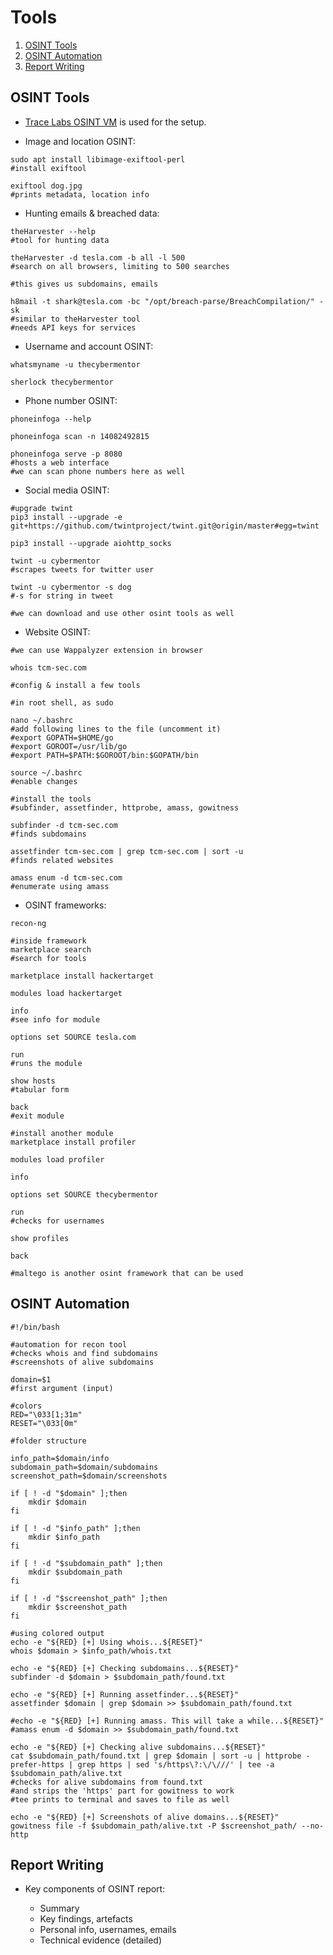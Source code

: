# Tools

1. [OSINT Tools](#osint-tools)
2. [OSINT Automation](#osint-automation)
3. [Report Writing](#report-writing)

## OSINT Tools

* [Trace Labs OSINT VM](https://www.tracelabs.org/initiatives/osint-vm) is used for the setup.

* Image and location OSINT:

```shell
sudo apt install libimage-exiftool-perl
#install exiftool

exiftool dog.jpg
#prints metadata, location info
```

* Hunting emails & breached data:

```shell
theHarvester --help
#tool for hunting data

theHarvester -d tesla.com -b all -l 500
#search on all browsers, limiting to 500 searches

#this gives us subdomains, emails
```

```shell
h8mail -t shark@tesla.com -bc "/opt/breach-parse/BreachCompilation/" -sk
#similar to theHarvester tool
#needs API keys for services
```

* Username and account OSINT:

```shell
whatsmyname -u thecybermentor

sherlock thecybermentor
```

* Phone number OSINT:

```shell
phoneinfoga --help

phoneinfoga scan -n 14082492815

phoneinfoga serve -p 8080
#hosts a web interface
#we can scan phone numbers here as well
```

* Social media OSINT:

```shell
#upgrade twint
pip3 install --upgrade -e git+https://github.com/twintproject/twint.git@origin/master#egg=twint

pip3 install --upgrade aiohttp_socks

twint -u cybermentor
#scrapes tweets for twitter user

twint -u cybermentor -s dog
#-s for string in tweet

#we can download and use other osint tools as well
```

* Website OSINT:

```shell
#we can use Wappalyzer extension in browser

whois tcm-sec.com
```

```shell
#config & install a few tools

#in root shell, as sudo

nano ~/.bashrc
#add following lines to the file (uncomment it)
#export GOPATH=$HOME/go
#export GOROOT=/usr/lib/go
#export PATH=$PATH:$GOROOT/bin:$GOPATH/bin

source ~/.bashrc
#enable changes

#install the tools
#subfinder, assetfinder, httprobe, amass, gowitness
```

```shell
subfinder -d tcm-sec.com
#finds subdomains

assetfinder tcm-sec.com | grep tcm-sec.com | sort -u
#finds related websites

amass enum -d tcm-sec.com
#enumerate using amass
```

* OSINT frameworks:

```shell
recon-ng

#inside framework
marketplace search
#search for tools

marketplace install hackertarget

modules load hackertarget

info
#see info for module

options set SOURCE tesla.com

run
#runs the module

show hosts
#tabular form

back
#exit module

#install another module
marketplace install profiler

modules load profiler

info

options set SOURCE thecybermentor

run
#checks for usernames

show profiles

back

#maltego is another osint framework that can be used
```

## OSINT Automation

```shell
#!/bin/bash

#automation for recon tool
#checks whois and find subdomains
#screenshots of alive subdomains

domain=$1
#first argument (input)

#colors
RED="\033[1;31m"
RESET="\033[0m"

#folder structure

info_path=$domain/info
subdomain_path=$domain/subdomains
screenshot_path=$domain/screenshots

if [ ! -d "$domain" ];then
    mkdir $domain
fi

if [ ! -d "$info_path" ];then
    mkdir $info_path
fi

if [ ! -d "$subdomain_path" ];then
    mkdir $subdomain_path
fi

if [ ! -d "$screenshot_path" ];then
    mkdir $screenshot_path
fi

#using colored output
echo -e "${RED} [+] Using whois...${RESET}"
whois $domain > $info_path/whois.txt

echo -e "${RED} [+] Checking subdomains...${RESET}"
subfinder -d $domain > $subdomain_path/found.txt

echo -e "${RED} [+] Running assetfinder...${RESET}"
assetfinder $domain | grep $domain >> $subdomain_path/found.txt

#echo -e "${RED} [+] Running amass. This will take a while...${RESET}"
#amass enum -d $domain >> $subdomain_path/found.txt

echo -e "${RED} [+] Checking alive subdomains...${RESET}"
cat $subdomain_path/found.txt | grep $domain | sort -u | httprobe -prefer-https | grep https | sed 's/https\?:\/\///' | tee -a $subdomain_path/alive.txt
#checks for alive subdomains from found.txt
#and strips the 'https' part for gowitness to work
#tee prints to terminal and saves to file as well

echo -e "${RED} [+] Screenshots of alive domains...${RESET}"
gowitness file -f $subdomain_path/alive.txt -P $screenshot_path/ --no-http
```

## Report Writing

* Key components of OSINT report:

  * Summary
  * Key findings, artefacts
  * Personal info, usernames, emails
  * Technical evidence (detailed)
